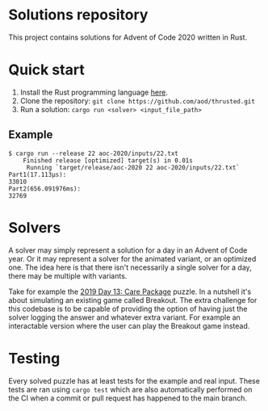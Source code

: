 # Solutions repository

This project contains solutions for Advent of Code 2020 written in Rust.

# Quick start

1. Install the Rust programming language [here](https://www.rust-lang.org/tools/install).
2. Clone the repository: `git clone https://github.com/aod/thrusted.git`
2. Run a solution: `cargo run <solver> <input_file_path>`

## Example

```
$ cargo run --release 22 aoc-2020/inputs/22.txt
    Finished release [optimized] target(s) in 0.01s
     Running `target/release/aoc-2020 22 aoc-2020/inputs/22.txt`
Part1(17.113µs):
33010
Part2(656.091976ms):
32769
```

# Solvers

A solver may simply represent a solution for a day in an Advent of Code year.
Or it may represent a solver for the animated variant, or an optimized one. The
idea here is that there isn't necessarily a single solver for a day, there may
be multiple with variants.

Take for example the [2019 Day 13: Care Package](https://adventofcode.com/2019/day/13) puzzle.
In a nutshell it's about simulating an existing game called Breakout. The extra
challenge for this codebase is to be capable of providing the option of having
just the solver logging the answer and whatever extra variant. For example an
interactable version where the user can play the Breakout game instead.

# Testing

Every solved puzzle has at least tests for the example and real input. These
tests are ran using `cargo test` which are also automatically performed on the
CI when a commit or pull request has happened to the main branch.
